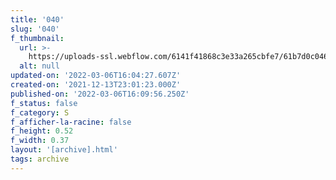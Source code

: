 ```yaml
---
title: '040'
slug: '040'
f_thumbnail:
  url: >-
    https://uploads-ssl.webflow.com/6141f41868c3e33a265cbfe7/61b7d0c046a50b856d0cf36f_040.jpg
  alt: null
updated-on: '2022-03-06T16:04:27.607Z'
created-on: '2021-12-13T23:01:23.000Z'
published-on: '2022-03-06T16:09:56.250Z'
f_status: false
f_category: S
f_afficher-la-racine: false
f_height: 0.52
f_width: 0.37
layout: '[archive].html'
tags: archive
---
```




